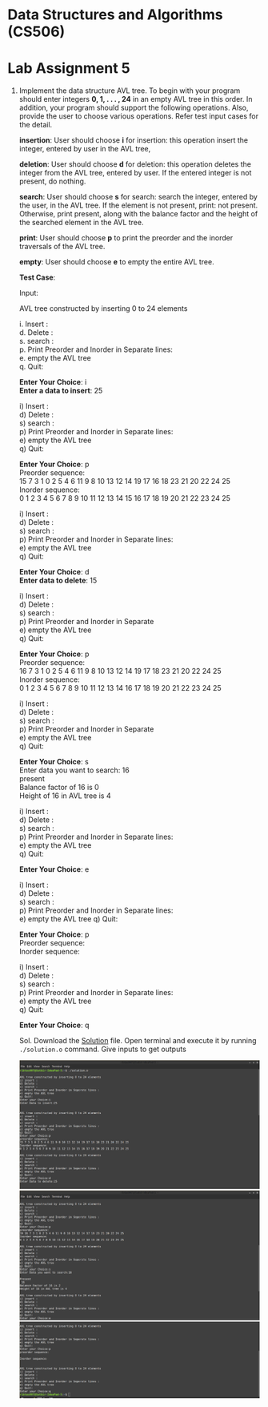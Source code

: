 # Data Structures and Algorithms (CS506)
# Lab Assignment 5

1. Implement the data structure AVL tree. To begin with your program should enter integers **0, 1, . . . , 24** in an empty AVL tree in this order. In addition, your program should support the following operations. Also, provide the user to choose various operations. Refer test input cases for the detail.

   **insertion**: User should choose **i** for insertion: this operation insert the integer, entered by user in the AVL tree,
   
   **deletion**: User should choose **d** for deletion: this operation deletes the integer from the AVL tree, entered by user. If the entered integer is not present, do nothing.
   
   **search**: User should choose **s** for search: search the integer, entered by the user, in the AVL tree. If the element is not present, print: not present. Otherwise, print present, along with the balance factor and the height of the searched element in the AVL tree.
   
   **print**: User should choose **p** to print the preorder and the inorder traversals of the AVL tree.

   **empty**: User should choose **e** to empty the entire AVL tree.
   
   **Test Case**:
   
   Input:
   
   AVL tree constructed by inserting 0 to 24 elements <br>
   
    i.  Insert : <br>
    d.  Delete : <br>
    s.  search : <br>
    p.  Print Preorder and Inorder in Separate lines: <br>
    e.  empty the AVL tree <br>
    q.  Quit: <br>
  
    **Enter Your Choice**: i <br>
    **Enter a data to insert**: 25 <br>

    i) Insert :<br>
    d) Delete :<br>
    s) search :<br>
    p) Print Preorder and Inorder in Separate lines:<br>
    e) empty the AVL tree<br>
    q) Quit:<br>

    **Enter Your Choice**: p<br>
    Preorder sequence:<br>
    15 7 3 1 0 2 5 4 6 11 9 8 10 13 12 14 19 17 16 18 23 21 20 22 24 25<br>
    Inorder sequence:<br>
    0 1 2 3 4 5 6 7 8 9 10 11 12 13 14 15 16 17 18 19 20 21 22 23 24 25<br>

    i) Insert :<br>
    d) Delete :<br>
    s) search :<br>
    p) Print Preorder and Inorder in Separate lines:<br>
    e) empty the AVL tree<br>
    q) Quit:<br>

    **Enter Your Choice**: d<br>
    **Enter data to delete**: 15<br>

    i) Insert :<br>
    d) Delete :<br>
    s) search :<br>
    p) Print Preorder and Inorder in Separate<br>
    e) empty the AVL tree<br>
    q) Quit:<br>

    **Enter Your Choice**: p <br>
    Preorder sequence:<br>
    16 7 3 1 0 2 5 4 6 11 9 8 10 13 12 14 19 17 18 23 21 20 22 24 25<br>
    Inorder sequence:<br>
    0 1 2 3 4 5 6 7 8 9 10 11 12 13 14 16 17 18 19 20 21 22 23 24 25<br>

    i) Insert :<br>
    d) Delete :<br>
    s) search :<br>
    p) Print Preorder and Inorder in Separate<br>
    e) empty the AVL tree<br>
    q) Quit:<br>

    **Enter Your Choice**: s<br>
    Enter data you want to search: 16<br>
    present<br>
    Balance factor of 16 is 0<br>
    Height of 16 in AVL tree is 4<br>

    i) Insert :<br>
    d) Delete :<br>
    s) search :<br>
    p) Print Preorder and Inorder in Separate lines:<br>
    e) empty the AVL tree<br>
    q) Quit:<br>

    **Enter Your Choice**: e<br>

    i) Insert :<br>
    d) Delete :<br>
    s) search :<br>
    p) Print Preorder and Inorder in Separate lines:<br>
    e) empty the AVL tree
    q) Quit:<br>

    **Enter Your Choice**: p<br>
    Preorder sequence:<br>
    Inorder sequence:<br>

    i) Insert :<br>
    d) Delete :<br>
    s) search :<br>
    p) Print Preorder and Inorder in Separate lines:<br>
    e) empty the AVL tree<br>
    q) Quit:<br>

    **Enter Your Choice**: q<br>
    
    Sol. Download the [Solution](solution.o) file. Open terminal and execute it by running `./solution.o` command. Give inputs to get outputs

   ![Output1.1](output/Solution1.1.png)
   ![Output1.2](output/Solution1.2.png)
   ![Output1.3](output/Solution1.3.png)
